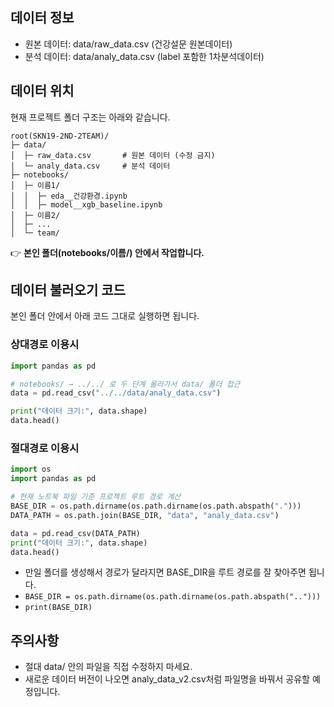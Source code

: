 ## 데이터 정보
- 원본 데이터: data/raw_data.csv (건강설문 원본데이터)
- 분석 데이터: data/analy_data.csv (label 포함한 1차분석데이터)

## 데이터 위치
현재 프로젝트 폴더 구조는 아래와 같습니다.
```
root(SKN19-2ND-2TEAM)/
├─ data/
│  ├─ raw_data.csv       # 원본 데이터 (수정 금지)
│  └─ analy_data.csv     # 분석 데이터
├─ notebooks/
│  ├─ 이름1/
│  │  ├─ eda__건강환경.ipynb
│  │  ├─ model__xgb_baseline.ipynb
│  ├─ 이름2/
│  ├─ ...
│  └─ team/
```
👉 **본인 폴더(notebooks/이름/) 안에서 작업합니다.**

## 데이터 불러오기 코드
본인 폴더 안에서 아래 코드 그대로 실행하면 됩니다.

### 상대경로 이용시
```python
import pandas as pd

# notebooks/ → ../../ 로 두 단계 올라가서 data/ 폴더 접근
data = pd.read_csv("../../data/analy_data.csv")

print("데이터 크기:", data.shape)
data.head()
```

### 절대경로 이용시
```python
import os
import pandas as pd

# 현재 노트북 파일 기준 프로젝트 루트 경로 계산
BASE_DIR = os.path.dirname(os.path.dirname(os.path.abspath(".")))
DATA_PATH = os.path.join(BASE_DIR, "data", "analy_data.csv")

data = pd.read_csv(DATA_PATH)
print("데이터 크기:", data.shape)
data.head()
```
- 만일 폴더를 생성해서 경로가 달라지면 BASE_DIR을 루트 경로를 잘 찾아주면 됩니다.
- `BASE_DIR = os.path.dirname(os.path.dirname(os.path.abspath("..")))`
- `print(BASE_DIR)`

## 주의사항
- 절대 data/ 안의 파일을 직접 수정하지 마세요.
- 새로운 데이터 버전이 나오면 analy_data_v2.csv처럼 파일명을 바꿔서 공유할 예정입니다.